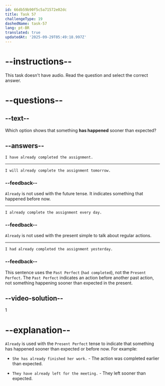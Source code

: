 ```yaml
---
id: 66db59b90f5c5a71572e02dc
title: Task 57
challengeType: 19
dashedName: task-57
lang: pt-BR
translated: true
updatedAt: '2025-09-29T05:49:18.997Z'
---
```


# --instructions--

This task doesn't have audio. Read the question and select the correct answer.

# --questions--

## --text--

Which option shows that something **has happened** sooner than expected?

## --answers--

`I have already completed the assignment.`

---

`I will already complete the assignment tomorrow.`

### --feedback--

`Already` is not used with the future tense. It indicates something that happened before now.

---

`I already complete the assignment every day.`

### --feedback--

`Already` is not used with the present simple to talk about regular actions.

---

`I had already completed the assignment yesterday.`

### --feedback--

This sentence uses the `Past Perfect` (`had completed`), not the `Present Perfect`. The `Past Perfect` indicates an action before another past action, not something happening sooner than expected in the present.

## --video-solution--

1

# --explanation--

`Already` is used with the `Present Perfect` tense to indicate that something has happened sooner than expected or before now. For example:

- `She has already finished her work.` - The action was completed earlier than expected.

- `They have already left for the meeting.` - They left sooner than expected.

